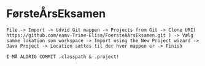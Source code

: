 # FørsteÅrsEksamen



    File -> Import -> Udvid Git mappen -> Projects from Git -> Clone URI( https://github.com/eamv-Trine-Elisa/FoersteAArsEksamen.git ) -> Vælg samme lokation som workspace -> Import using the New Project wizard -> Java Project -> Location sættes til der hvor mappen er -> Finish

    I MÅ ALDRIG COMMIT .classpath & .project!
